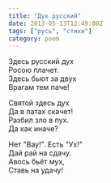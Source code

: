 ```yaml
---
title: "Дух русский"
date: 2013-05-13T12:49:00Z
tags: ["русь", "стихи"]
category: poem
---
```


Здесь русский дух  
Росою плачет.  
Здесь бьют за двух  
Врагам тем паче!

Святой здесь дух  
Да в латах скачет!  
Разбил зло в пух.  
Да как иначе?

Нет "Вау!". Есть "Ух!"  
Дай рай на сдачу.  
Авось бьёт мух,  
Ставь на удачу!  
